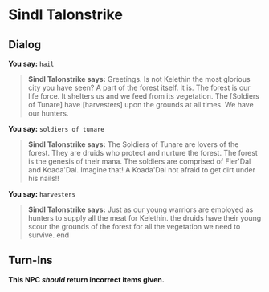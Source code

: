 # Sindl Talonstrike
## Dialog

**You say:** `hail`



>**Sindl Talonstrike says:** Greetings.  Is not Kelethin the most glorious city you have seen?  A part of the forest itself. it is.  The forest is our life force.  It shelters us and we feed from its vegetation.  The [Soldiers of Tunare] have [harvesters] upon the grounds at all times.  We have our hunters.

**You say:** `soldiers of tunare`



>**Sindl Talonstrike says:** The Soldiers of Tunare are lovers of the forest.  They are druids who protect and nurture the forest.  The forest is the genesis of their mana.  The soldiers are comprised of Fier'Dal and Koada'Dal.  Imagine that!  A Koada'Dal not afraid to get dirt under his nails!!

**You say:** `harvesters`



>**Sindl Talonstrike says:** Just as our young warriors are employed as hunters to supply all the meat for Kelethin. the druids have their young scour the grounds of the forest for all the vegetation we need to survive.
end

## Turn-Ins



**This NPC *should* return incorrect items given.**


